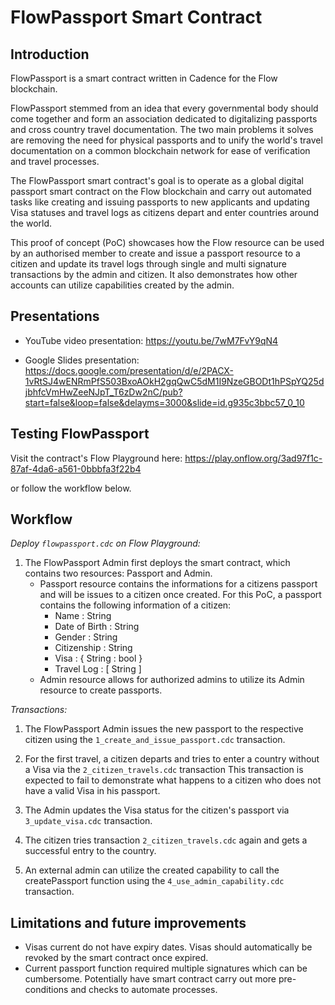 # FlowPassport Smart Contract

## Introduction

FlowPassport is a smart contract written in Cadence for the Flow blockchain.

FlowPassport stemmed from an idea that every governmental body should come together and form an association dedicated to digitalizing passports and cross country travel documentation. The two main problems it solves are removing the need for physical passports and to unify the world's travel documentation on a common blockchain network for ease of verification and travel processes. 

The FlowPassport smart contract's goal is to operate as a global digital passport smart contract on the Flow blockchain and carry out automated tasks like creating and issuing passports to new applicants and updating Visa statuses and travel logs as citizens depart and enter countries around the world.

This proof of concept (PoC) showcases how the Flow resource can be used by an authorised member to create and issue a passport resource to a citizen and update its travel logs through single and multi signature transactions by the admin and citizen. It also demonstrates how other accounts can utilize capabilities created by the admin. 

## Presentations

- YouTube video presentation: https://youtu.be/7wM7FvY9qN4

- Google Slides presentation: https://docs.google.com/presentation/d/e/2PACX-1vRtSJ4wENRmPfS503BxoAOkH2gqQwC5dM1I9NzeGBODt1hPSpYQ25djbhfcVmHwZeeNJpT_T6zDw2nC/pub?start=false&loop=false&delayms=3000&slide=id.g935c3bbc57_0_10

## Testing FlowPassport

Visit the contract's Flow Playground here: https://play.onflow.org/3ad97f1c-87af-4da6-a561-0bbbfa3f22b4

or follow the workflow below. 

## Workflow 

*Deploy `flowpassport.cdc` on Flow Playground:* 

1. The FlowPassport Admin first deploys the smart contract, which contains two resources: Passport and Admin. 
    - Passport resource contains the informations for a citizens passport and will be issues to a citizen once created.
        For this PoC, a passport contains the following information of a citizen: 
        - Name : String
        - Date of Birth : String
        - Gender : String
        - Citizenship : String
        - Visa : { String : bool } 
        - Travel Log : [ String ] 
    - Admin resource allows for authorized admins to utilize its Admin resource to create passports.

*Transactions:*

1. The FlowPassport Admin issues the new passport to the respective citizen using the `1_create_and_issue_passport.cdc` transaction.

2. For the first travel, a citizen departs and tries to enter a country without a Visa via the `2_citizen_travels.cdc` transaction
    This transaction is expected to fail to demonstrate what happens to a citizen who does not have a valid Visa in his passport.

3. The Admin updates the Visa status for the citizen's passport via `3_update_visa.cdc` transaction.

4. The citizen tries transaction `2_citizen_travels.cdc` again and gets a successful entry to the country. 

5. An external admin can utilize the created capability to call the createPassport function using the `4_use_admin_capability.cdc` transaction.

## Limitations and future improvements

- Visas current do not have expiry dates. Visas should automatically be revoked by the smart contract once expired.
- Current passport function required multiple signatures which can be cumbersome. Potentially have smart contract carry out more pre-conditions and checks to automate processes. 
